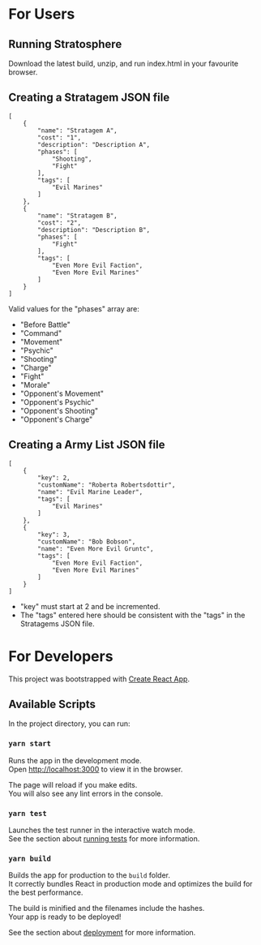 # For Users

## Running Stratosphere
Download the latest build, unzip, and run index.html in your favourite browser.

## Creating a Stratagem JSON file
```
[
    {
        "name": "Stratagem A",
        "cost": "1",
        "description": "Description A",
        "phases": [
            "Shooting",
            "Fight"
        ],
        "tags": [
            "Evil Marines"
        ]
    },
    {
        "name": "Stratagem B",
        "cost": "2",
        "description": "Description B",
        "phases": [
            "Fight"
        ],
        "tags": [
            "Even More Evil Faction",
            "Even More Evil Marines"
        ]
    }
]
```

Valid values for the "phases" array are:
* "Before Battle"
* "Command"
* "Movement"
* "Psychic"
* "Shooting"
* "Charge"
* "Fight"
* "Morale"
* "Opponent's Movement"
* "Opponent's Psychic"
* "Opponent's Shooting"
* "Opponent's Charge"

## Creating a Army List JSON file
```
[
    {
        "key": 2,
        "customName": "Roberta Robertsdottir",
        "name": "Evil Marine Leader",
        "tags": [
            "Evil Marines"
        ]
    },
    {
        "key": 3,
        "customName": "Bob Bobson",
        "name": "Even More Evil Gruntc",
        "tags": [
            "Even More Evil Faction",
            "Even More Evil Marines"
        ]
    }
]
```
* "key" must start at 2 and be incremented.
* The "tags" entered here should be consistent with the "tags" in the Stratagems JSON file.

# For Developers

This project was bootstrapped with [Create React App](https://github.com/facebook/create-react-app).

## Available Scripts

In the project directory, you can run:

### `yarn start`

Runs the app in the development mode.\
Open [http://localhost:3000](http://localhost:3000) to view it in the browser.

The page will reload if you make edits.\
You will also see any lint errors in the console.

### `yarn test`

Launches the test runner in the interactive watch mode.\
See the section about [running tests](https://facebook.github.io/create-react-app/docs/running-tests) for more information.

### `yarn build`

Builds the app for production to the `build` folder.\
It correctly bundles React in production mode and optimizes the build for the best performance.

The build is minified and the filenames include the hashes.\
Your app is ready to be deployed!

See the section about [deployment](https://facebook.github.io/create-react-app/docs/deployment) for more information.